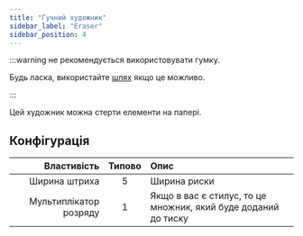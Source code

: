 ```yaml
---
title: "Гучний художник"
sidebar_label: "Eraser"
sidebar_position: 4
---
```



:::warning не рекомендується використовувати гумку.

Будь ласка, використайте [шлях](path_eraser) якщо це можливо.

:::

Цей художник можна стерти елементи на папері.

## Конфігурація

|            Властивість | Типово | Опис                                                           |
| ----------------------:|:------:|:-------------------------------------------------------------- |
|          Ширина штриха |   5    | Ширина риски                                                   |
| Мультиплікатор розряду |   1    | Якщо в вас є стилус, то це множник, який буде доданий до тиску |
